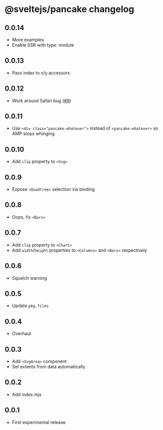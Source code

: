 # @sveltejs/pancake changelog

## 0.0.14

* More examples
* Enable SSR with type: module

## 0.0.13

* Pass index to x/y accessors

## 0.0.12

* Work around Safari bug ([#9](https://github.com/Rich-Harris/pancake/issues/9))

## 0.0.11

* Use `<div class="pancake-whatever">` instead of `<pancake-whatever>` so AMP stops whinging

## 0.0.10

* Add `clip` property to `<Svg>`

## 0.0.9

* Expose `<Quadtree>` selection via binding

## 0.0.8

* Oops, fix `<Bars>`

## 0.0.7

* Add `clip` property to `<Chart>`
* Add `width`/`height` properties to `<Columns>` and `<Bars>` respectively

## 0.0.6

* Squelch warning

## 0.0.5

* Update `pkg.files`

## 0.0.4

* Overhaul

## 0.0.3

* Add `<SvgArea>` component
* Set extents from data automatically

## 0.0.2

* Add index.mjs

## 0.0.1

* First experimental release
